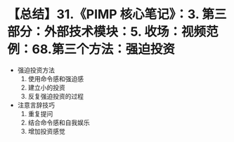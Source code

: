 # 【总结】31.《PIMP 核心笔记》：3. 第三部分：外部技术模块：5. 收场：视频范例：68.第三个方法：强迫投资

-   强迫投资方法
    1.  使用命令感和强迫感
    2.  建立小的投资
    3.  反复强迫投资的过程
-   注意言辞技巧
    1.  重复提问
    2.  结合命令感和自我娱乐
    3.  增加投资感觉